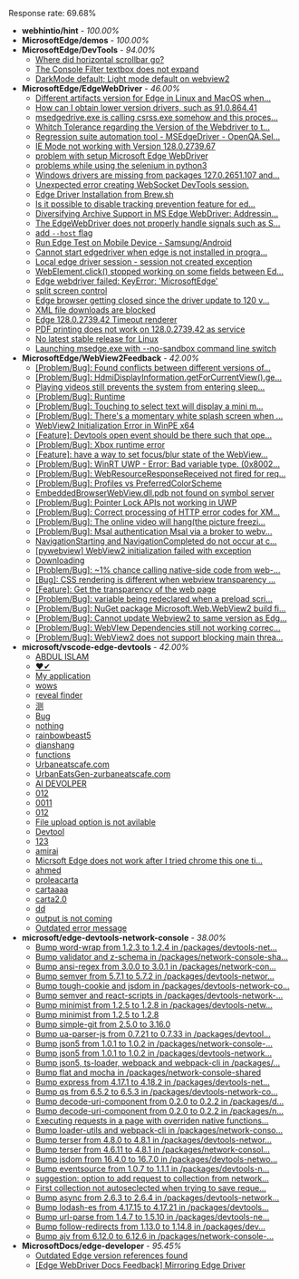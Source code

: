 Response rate: 69.68%

* **webhintio/hint** - _100.00%_
* **MicrosoftEdge/demos** - _100.00%_
* **MicrosoftEdge/DevTools** - _94.00%_
  * [Where did horizontal scrollbar go?](https://github.com/MicrosoftEdge/DevTools/issues/299)
  * [The Console Filter textbox does not expand](https://github.com/MicrosoftEdge/DevTools/issues/298)
  * [DarkMode default; Light mode default on webview2](https://github.com/MicrosoftEdge/DevTools/issues/297)
* **MicrosoftEdge/EdgeWebDriver** - _46.00%_
  * [Different artifacts version for Edge in Linux and MacOS when...](https://github.com/MicrosoftEdge/EdgeWebDriver/issues/175)
  * [How can I obtain lower version drivers, such as 91.0.864.41](https://github.com/MicrosoftEdge/EdgeWebDriver/issues/174)
  * [msedgedrive.exe is calling csrss.exe somehow and this proces...](https://github.com/MicrosoftEdge/EdgeWebDriver/issues/172)
  * [Whitch Tolerance regarding the Version of the Webdriver to t...](https://github.com/MicrosoftEdge/EdgeWebDriver/issues/171)
  * [Regression suite automation tool - MSEdgeDriver - OpenQA.Sel...](https://github.com/MicrosoftEdge/EdgeWebDriver/issues/170)
  * [IE Mode not working with Version 128.0.2739.67](https://github.com/MicrosoftEdge/EdgeWebDriver/issues/169)
  * [problem with setup Microsoft Edge WebDriver ](https://github.com/MicrosoftEdge/EdgeWebDriver/issues/168)
  * [problems while using the selenium in python3](https://github.com/MicrosoftEdge/EdgeWebDriver/issues/167)
  * [Windows drivers are missing from packages 127.0.2651.107 and...](https://github.com/MicrosoftEdge/EdgeWebDriver/issues/166)
  * [Unexpected error creating WebSocket DevTools session.](https://github.com/MicrosoftEdge/EdgeWebDriver/issues/163)
  * [Edge Driver Installation from Brew.sh](https://github.com/MicrosoftEdge/EdgeWebDriver/issues/157)
  * [Is it possible to disable tracking prevention feature for ed...](https://github.com/MicrosoftEdge/EdgeWebDriver/issues/154)
  * [Diversifying Archive Support in MS Edge WebDriver: Addressin...](https://github.com/MicrosoftEdge/EdgeWebDriver/issues/153)
  * [The EdgeWebDriver does not properly handle signals such as S...](https://github.com/MicrosoftEdge/EdgeWebDriver/issues/152)
  * [add `--host` flag](https://github.com/MicrosoftEdge/EdgeWebDriver/issues/150)
  * [Run Edge Test on Mobile Device - Samsung/Android](https://github.com/MicrosoftEdge/EdgeWebDriver/issues/148)
  * [Cannot start edgedriver when edge is not installed in progra...](https://github.com/MicrosoftEdge/EdgeWebDriver/issues/144)
  * [Local edge driver session - session not created exception](https://github.com/MicrosoftEdge/EdgeWebDriver/issues/140)
  * [WebElement.click() stopped working on some fields between Ed...](https://github.com/MicrosoftEdge/EdgeWebDriver/issues/139)
  * [Edge webdriver failed: KeyError: 'MicrosoftEdge'](https://github.com/MicrosoftEdge/EdgeWebDriver/issues/138)
  * [split screen control](https://github.com/MicrosoftEdge/EdgeWebDriver/issues/137)
  * [Edge browser getting closed since the driver update to 120 v...](https://github.com/MicrosoftEdge/EdgeWebDriver/issues/135)
  * [XML file downloads are blocked](https://github.com/MicrosoftEdge/EdgeWebDriver/issues/133)
  * [Edge 128.0.2739.42 Timeout renderer](https://github.com/MicrosoftEdge/EdgeWebDriver/issues/165)
  * [PDF printing does not work on 128.0.2739.42 as service](https://github.com/MicrosoftEdge/EdgeWebDriver/issues/162)
  * [No latest stable release for Linux](https://github.com/MicrosoftEdge/EdgeWebDriver/issues/156)
  * [Launching msedge.exe with --no-sandbox command line switch](https://github.com/MicrosoftEdge/EdgeWebDriver/issues/141)
* **MicrosoftEdge/WebView2Feedback** - _42.00%_
  * [[Problem/Bug]: Found conflicts between different versions of...](https://github.com/MicrosoftEdge/WebView2Feedback/issues/4959)
  * [[Problem/Bug]: HdmiDisplayInformation.getForCurrentView().ge...](https://github.com/MicrosoftEdge/WebView2Feedback/issues/4958)
  * [Playing videos still prevents the system from entering sleep...](https://github.com/MicrosoftEdge/WebView2Feedback/issues/4957)
  * [[Problem/Bug]: Runtime](https://github.com/MicrosoftEdge/WebView2Feedback/issues/4955)
  * [[Problem/Bug]: Touching to select text will display a mini m...](https://github.com/MicrosoftEdge/WebView2Feedback/issues/4954)
  * [[Problem/Bug]: There's a momentary white splash screen when ...](https://github.com/MicrosoftEdge/WebView2Feedback/issues/4953)
  * [WebView2 Initialization Error in WinPE x64](https://github.com/MicrosoftEdge/WebView2Feedback/issues/4951)
  * [[Feature]: Devtools open event should be there such that ope...](https://github.com/MicrosoftEdge/WebView2Feedback/issues/4948)
  * [[Problem/Bug]: Xbox runtime error](https://github.com/MicrosoftEdge/WebView2Feedback/issues/4946)
  * [[Feature]: have a way to set focus/blur state of the WebView...](https://github.com/MicrosoftEdge/WebView2Feedback/issues/4944)
  * [[Problem/Bug]: WinRT UWP - Error: Bad variable type. (0x8002...](https://github.com/MicrosoftEdge/WebView2Feedback/issues/4934)
  * [[Problem/Bug]: WebResourceResponseReceived not fired for req...](https://github.com/MicrosoftEdge/WebView2Feedback/issues/4926)
  * [[Problem/Bug]: Profiles vs PreferredColorScheme](https://github.com/MicrosoftEdge/WebView2Feedback/issues/4920)
  * [EmbeddedBrowserWebView.dll.pdb not found on symbol server](https://github.com/MicrosoftEdge/WebView2Feedback/issues/4919)
  * [[Problem/Bug]: Pointer Lock APIs not working in UWP](https://github.com/MicrosoftEdge/WebView2Feedback/issues/4913)
  * [[Problem/Bug]: Correct processing of HTTP error codes for XM...](https://github.com/MicrosoftEdge/WebView2Feedback/issues/4905)
  * [[Problem/Bug]: The online video will hang(the picture freezi...](https://github.com/MicrosoftEdge/WebView2Feedback/issues/4897)
  * [[Problem/Bug]: Msal authentication Msal via a broker to webv...](https://github.com/MicrosoftEdge/WebView2Feedback/issues/4895)
  * [NavigationStarting and NavigationCompleted do not occur at c...](https://github.com/MicrosoftEdge/WebView2Feedback/issues/4892)
  * [[pywebview] WebView2 initialization failed with exception](https://github.com/MicrosoftEdge/WebView2Feedback/issues/4891)
  * [Downloading](https://github.com/MicrosoftEdge/WebView2Feedback/issues/4889)
  * [[Problem/Bug]: ~1% chance calling native-side code from web-...](https://github.com/MicrosoftEdge/WebView2Feedback/issues/4881)
  * [[Bug]: CSS rendering is different when webview transparency ...](https://github.com/MicrosoftEdge/WebView2Feedback/issues/4945)
  * [[Feature]: Get the transparency of the web page](https://github.com/MicrosoftEdge/WebView2Feedback/issues/4930)
  * [[Problem/Bug]: variable being redeclared when a preload scri...](https://github.com/MicrosoftEdge/WebView2Feedback/issues/4929)
  * [[Problem/Bug]: NuGet package Microsoft.Web.WebView2 build fi...](https://github.com/MicrosoftEdge/WebView2Feedback/issues/4923)
  * [[Problem/Bug]: Cannot update Webview2 to same version as Edg...](https://github.com/MicrosoftEdge/WebView2Feedback/issues/4912)
  * [[Problem/Bug]: WebVIew Dependencies still not working correc...](https://github.com/MicrosoftEdge/WebView2Feedback/issues/4902)
  * [[Problem/Bug]: WebView2 does not support blocking main threa...](https://github.com/MicrosoftEdge/WebView2Feedback/issues/4893)
* **microsoft/vscode-edge-devtools** - _42.00%_
  * [ABDUL ISLAM](https://github.com/microsoft/vscode-edge-devtools/issues/2609)
  * [❤✔](https://github.com/microsoft/vscode-edge-devtools/issues/2608)
  * [My application](https://github.com/microsoft/vscode-edge-devtools/issues/2605)
  * [wows](https://github.com/microsoft/vscode-edge-devtools/issues/2603)
  * [reveal finder](https://github.com/microsoft/vscode-edge-devtools/issues/2601)
  * [测](https://github.com/microsoft/vscode-edge-devtools/issues/2600)
  * [Bug](https://github.com/microsoft/vscode-edge-devtools/issues/2599)
  * [nothing](https://github.com/microsoft/vscode-edge-devtools/issues/2598)
  * [rainbowbeast5](https://github.com/microsoft/vscode-edge-devtools/issues/2596)
  * [dianshang](https://github.com/microsoft/vscode-edge-devtools/issues/2595)
  * [functions](https://github.com/microsoft/vscode-edge-devtools/issues/2594)
  * [Urbaneatscafe.com](https://github.com/microsoft/vscode-edge-devtools/issues/2593)
  * [UrbanEatsGen-zurbaneatscafe.com](https://github.com/microsoft/vscode-edge-devtools/issues/2592)
  * [AI DEVOLPER](https://github.com/microsoft/vscode-edge-devtools/issues/2591)
  * [012](https://github.com/microsoft/vscode-edge-devtools/issues/2589)
  * [0011](https://github.com/microsoft/vscode-edge-devtools/issues/2588)
  * [012](https://github.com/microsoft/vscode-edge-devtools/issues/2587)
  * [File upload option is not avilable](https://github.com/microsoft/vscode-edge-devtools/issues/2586)
  * [Devtool](https://github.com/microsoft/vscode-edge-devtools/issues/2585)
  * [123](https://github.com/microsoft/vscode-edge-devtools/issues/2582)
  * [amirai](https://github.com/microsoft/vscode-edge-devtools/issues/2581)
  * [Micrsoft Edge does not work after I tried chrome this one ti...](https://github.com/microsoft/vscode-edge-devtools/issues/2580)
  * [ahmed](https://github.com/microsoft/vscode-edge-devtools/issues/2579)
  * [proleacarta](https://github.com/microsoft/vscode-edge-devtools/issues/2578)
  * [cartaaaa](https://github.com/microsoft/vscode-edge-devtools/issues/2577)
  * [carta2.0](https://github.com/microsoft/vscode-edge-devtools/issues/2576)
  * [dd](https://github.com/microsoft/vscode-edge-devtools/issues/2602)
  * [output is not coming](https://github.com/microsoft/vscode-edge-devtools/issues/2584)
  * [Outdated error message](https://github.com/microsoft/vscode-edge-devtools/issues/2571)
* **microsoft/edge-devtools-network-console** - _38.00%_
  * [Bump word-wrap from 1.2.3 to 1.2.4 in /packages/devtools-net...](https://github.com/microsoft/edge-devtools-network-console/pull/123)
  * [Bump validator and z-schema in /packages/network-console-sha...](https://github.com/microsoft/edge-devtools-network-console/pull/122)
  * [Bump ansi-regex from 3.0.0 to 3.0.1 in /packages/network-con...](https://github.com/microsoft/edge-devtools-network-console/pull/121)
  * [Bump semver from 5.7.1 to 5.7.2 in /packages/devtools-networ...](https://github.com/microsoft/edge-devtools-network-console/pull/120)
  * [Bump tough-cookie and jsdom in /packages/devtools-network-co...](https://github.com/microsoft/edge-devtools-network-console/pull/119)
  * [Bump semver and react-scripts in /packages/devtools-network-...](https://github.com/microsoft/edge-devtools-network-console/pull/117)
  * [Bump minimist from 1.2.5 to 1.2.8 in /packages/devtools-netw...](https://github.com/microsoft/edge-devtools-network-console/pull/112)
  * [Bump minimist from 1.2.5 to 1.2.8](https://github.com/microsoft/edge-devtools-network-console/pull/111)
  * [Bump simple-git from 2.5.0 to 3.16.0](https://github.com/microsoft/edge-devtools-network-console/pull/110)
  * [Bump ua-parser-js from 0.7.21 to 0.7.33 in /packages/devtool...](https://github.com/microsoft/edge-devtools-network-console/pull/109)
  * [Bump json5 from 1.0.1 to 1.0.2 in /packages/network-console-...](https://github.com/microsoft/edge-devtools-network-console/pull/108)
  * [Bump json5 from 1.0.1 to 1.0.2 in /packages/devtools-network...](https://github.com/microsoft/edge-devtools-network-console/pull/107)
  * [Bump json5, ts-loader, webpack and webpack-cli in /packages/...](https://github.com/microsoft/edge-devtools-network-console/pull/106)
  * [Bump flat and mocha in /packages/network-console-shared](https://github.com/microsoft/edge-devtools-network-console/pull/105)
  * [Bump express from 4.17.1 to 4.18.2 in /packages/devtools-net...](https://github.com/microsoft/edge-devtools-network-console/pull/104)
  * [Bump qs from 6.5.2 to 6.5.3 in /packages/devtools-network-co...](https://github.com/microsoft/edge-devtools-network-console/pull/103)
  * [Bump decode-uri-component from 0.2.0 to 0.2.2 in /packages/d...](https://github.com/microsoft/edge-devtools-network-console/pull/101)
  * [Bump decode-uri-component from 0.2.0 to 0.2.2 in /packages/n...](https://github.com/microsoft/edge-devtools-network-console/pull/100)
  * [Executing requests in a page with overriden native functions...](https://github.com/microsoft/edge-devtools-network-console/issues/99)
  * [Bump loader-utils and webpack-cli in /packages/network-conso...](https://github.com/microsoft/edge-devtools-network-console/pull/98)
  * [Bump terser from 4.8.0 to 4.8.1 in /packages/devtools-networ...](https://github.com/microsoft/edge-devtools-network-console/pull/97)
  * [Bump terser from 4.6.11 to 4.8.1 in /packages/network-consol...](https://github.com/microsoft/edge-devtools-network-console/pull/96)
  * [Bump jsdom from 16.4.0 to 16.7.0 in /packages/devtools-netwo...](https://github.com/microsoft/edge-devtools-network-console/pull/94)
  * [Bump eventsource from 1.0.7 to 1.1.1 in /packages/devtools-n...](https://github.com/microsoft/edge-devtools-network-console/pull/93)
  * [suggestion: option to add request to collection from network...](https://github.com/microsoft/edge-devtools-network-console/issues/92)
  * [First collection not autoseclected when trying to save reque...](https://github.com/microsoft/edge-devtools-network-console/issues/91)
  * [Bump async from 2.6.3 to 2.6.4 in /packages/devtools-network...](https://github.com/microsoft/edge-devtools-network-console/pull/90)
  * [Bump lodash-es from 4.17.15 to 4.17.21 in /packages/devtools...](https://github.com/microsoft/edge-devtools-network-console/pull/84)
  * [Bump url-parse from 1.4.7 to 1.5.10 in /packages/devtools-ne...](https://github.com/microsoft/edge-devtools-network-console/pull/83)
  * [Bump follow-redirects from 1.13.0 to 1.14.8 in /packages/dev...](https://github.com/microsoft/edge-devtools-network-console/pull/81)
  * [Bump ajv from 6.12.0 to 6.12.6 in /packages/network-console-...](https://github.com/microsoft/edge-devtools-network-console/pull/80)
* **MicrosoftDocs/edge-developer** - _95.45%_
  * [Outdated Edge version references found](https://github.com/MicrosoftDocs/edge-developer/issues/3325)
  * [[Edge WebDriver Docs Feedback] Mirroring Edge Driver](https://github.com/MicrosoftDocs/edge-developer/issues/3316)